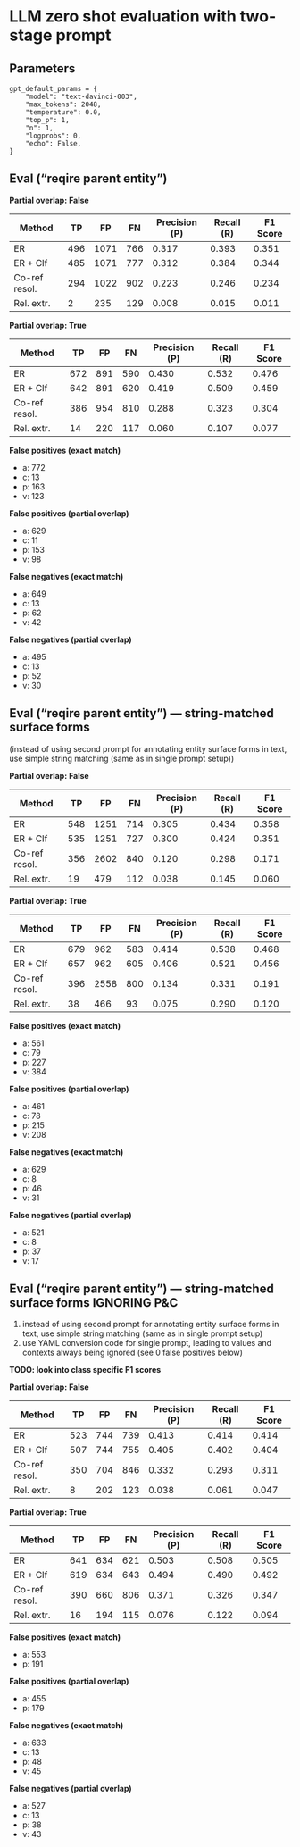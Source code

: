 # LLM zero shot evaluation with two-stage prompt

## Parameters

```
gpt_default_params = {
    "model": "text-davinci-003",
    "max_tokens": 2048,
    "temperature": 0.0,
    "top_p": 1,
    "n": 1,
    "logprobs": 0,
    "echo": False,
} 
```


## Eval (“reqire parent entity”)

**Partial overlap: False**

| Method       | TP | FP | FN | Precision (P) | Recall (R) | F1 Score |
|--------------|----|----|----|---------------|------------|----------|
| ER           | 496| 1071| 766| 0.317         | 0.393      | 0.351    |
| ER + Clf     | 485| 1071| 777| 0.312         | 0.384      | 0.344    |
| Co-ref resol.| 294| 1022| 902| 0.223         | 0.246      | 0.234    |
| Rel. extr.   | 2  | 235| 129| 0.008         | 0.015      | 0.011    |

**Partial overlap: True**

| Method       | TP | FP | FN | Precision (P) | Recall (R) | F1 Score |
|--------------|----|----|----|---------------|------------|----------|
| ER           | 672| 891| 590| 0.430         | 0.532      | 0.476    |
| ER + Clf     | 642| 891| 620| 0.419         | 0.509      | 0.459    |
| Co-ref resol.| 386| 954| 810| 0.288         | 0.323      | 0.304    |
| Rel. extr.   | 14 | 220| 117| 0.060         | 0.107      | 0.077    |


**False positives (exact match)**

* a: 772
* c: 13
* p: 163
* v: 123

**False positives (partial overlap)**

* a: 629
* c: 11
* p: 153
* v: 98

**False negatives (exact match)**

* a: 649
* c: 13
* p: 62
* v: 42

**False negatives (partial overlap)**

* a: 495
* c: 13
* p: 52
* v: 30



## Eval (“reqire parent entity”) — string-matched surface forms

(instead of using second prompt for annotating entity surface forms in text, use simple string matching (same as in single prompt setup))

**Partial overlap: False**

| Method       | TP | FP | FN | Precision (P) | Recall (R) | F1 Score |
|--------------|----|----|----|---------------|------------|----------|
| ER           | 548| 1251| 714| 0.305         | 0.434      | 0.358    |
| ER + Clf     | 535| 1251| 727| 0.300         | 0.424      | 0.351    |
| Co-ref resol.| 356| 2602| 840| 0.120         | 0.298      | 0.171    |
| Rel. extr.   | 19 | 479| 112| 0.038         | 0.145      | 0.060    |

**Partial overlap: True**

| Method       | TP | FP | FN | Precision (P) | Recall (R) | F1 Score |
|--------------|----|----|----|---------------|------------|----------|
| ER           | 679| 962| 583| 0.414         | 0.538      | 0.468    |
| ER + Clf     | 657| 962| 605| 0.406         | 0.521      | 0.456    |
| Co-ref resol.| 396| 2558| 800| 0.134         | 0.331      | 0.191    |
| Rel. extr.   | 38 | 466| 93 | 0.075         | 0.290      | 0.120    |


**False positives (exact match)**

* a: 561
* c: 79
* p: 227
* v: 384

**False positives (partial overlap)**

* a: 461
* c: 78
* p: 215
* v: 208

**False negatives (exact match)**

* a: 629
* c: 8
* p: 46
* v: 31

**False negatives (partial overlap)**

* a: 521
* c: 8
* p: 37
* v: 17



## Eval (“reqire parent entity”) — string-matched surface forms IGNORING P&C

1. instead of using second prompt for annotating entity surface forms in text, use simple string matching (same as in single prompt setup)
2. use YAML conversion code for single prompt, leading to values and contexts always being ignored (see 0 false positives below)

**TODO: look into class specific F1 scores**

**Partial overlap: False**

| Method       | TP | FP | FN | Precision (P) | Recall (R) | F1 Score |
|--------------|----|----|----|---------------|------------|----------|
| ER           | 523| 744| 739| 0.413         | 0.414      | 0.414    |
| ER + Clf     | 507| 744| 755| 0.405         | 0.402      | 0.404    |
| Co-ref resol.| 350| 704| 846| 0.332         | 0.293      | 0.311    |
| Rel. extr.   | 8  | 202| 123| 0.038         | 0.061      | 0.047    |

**Partial overlap: True**

| Method       | TP | FP | FN | Precision (P) | Recall (R) | F1 Score |
|--------------|----|----|----|---------------|------------|----------|
| ER           | 641| 634| 621| 0.503         | 0.508      | 0.505    |
| ER + Clf     | 619| 634| 643| 0.494         | 0.490      | 0.492    |
| Co-ref resol.| 390| 660| 806| 0.371         | 0.326      | 0.347    |
| Rel. extr.   | 16 | 194| 115| 0.076         | 0.122      | 0.094    |


**False positives (exact match)**

* a: 553
* p: 191

**False positives (partial overlap)**

* a: 455
* p: 179

**False negatives (exact match)**

* a: 633
* c: 13
* p: 48
* v: 45

**False negatives (partial overlap)**

* a: 527
* c: 13
* p: 38
* v: 43
